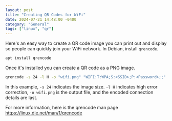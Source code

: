```yaml
---
layout: post
title: "Creating QR Codes for WiFi"
date: 2024-07-21 14:48:00 -0400
category: "General"
tags: ["linux", "qr"]
---
```


Here's an easy way to create a QR code image you can print out and display so people can quickly join your WiFi network. In Debian, install `qrencode`.

```bash
apt install qrencode
```

Once it's installed you can create a QR code as a PNG image.

```bash
qrencode -s 24 -l H -o "wifi.png" "WIFI:T:WPA;S:<SSID>;P:<Password>;;"
```

In this example, `-s 24` indicates the image size. `-l H` indicates high error correction, `-o wifi.png` is the output file, and the encoded connection details are last.

For more information, here is the qrencode man page
https://linux.die.net/man/1/qrencode

